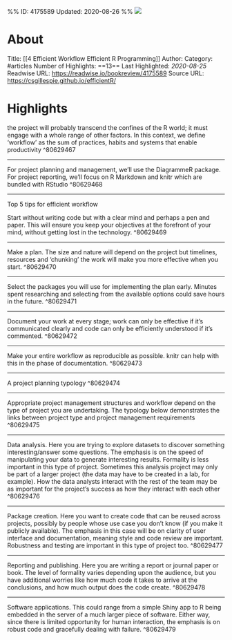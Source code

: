 %%
ID: 4175589
Updated: 2020-08-26
%%
![](https://readwise-assets.s3.amazonaws.com/static/images/article4.6bc1851654a0.png)

# About
Title: [[4 Efficient Workflow  Efficient R Programming]]
Author: 
Category: #articles
Number of Highlights: ==13==
Last Highlighted: *2020-08-25*
Readwise URL: https://readwise.io/bookreview/4175589
Source URL: https://csgillespie.github.io/efficientR/


# Highlights 
the project will probably transcend the confines of the R world; it must engage with a whole range of other factors. In this context, we define ‘workflow’ as the sum of practices, habits and systems that enable productivity  ^80629467

---

For project planning and management, we’ll use the DiagrammeR package. For project reporting, we’ll focus on R Markdown and knitr which are bundled with RStudio  ^80629468

---

Top 5 tips for efficient workflow

Start without writing code but with a clear mind and perhaps a pen and paper. This will ensure you keep your objectives at the forefront of your mind, without getting lost in the technology.  ^80629469

---

Make a plan. The size and nature will depend on the project but timelines, resources and ‘chunking’ the work will make you more effective when you start.  ^80629470

---

Select the packages you will use for implementing the plan early. Minutes spent researching and selecting from the available options could save hours in the future.  ^80629471

---

Document your work at every stage; work can only be effective if it’s communicated clearly and code can only be efficiently understood if it’s commented.  ^80629472

---

Make your entire workflow as reproducible as possible. knitr can help with this in the phase of documentation.  ^80629473

---

A project planning typology  ^80629474

---

Appropriate project management structures and workflow depend on the type of project you are undertaking. The typology below demonstrates the links between project type and project management requirements  ^80629475

---

Data analysis. Here you are trying to explore datasets to discover something interesting/answer some questions. The emphasis is on the speed of manipulating your data to generate interesting results. Formality is less important in this type of project. Sometimes this analysis project may only be part of a larger project (the data may have to be created in a lab, for example). How the data analysts interact with the rest of the team may be as important for the project’s success as how they interact with each other  ^80629476

---

Package creation. Here you want to create code that can be reused across projects, possibly by people whose use case you don’t know (if you make it publicly available). The emphasis in this case will be on clarity of user interface and documentation, meaning style and code review are important. Robustness and testing are important in this type of project too.  ^80629477

---

Reporting and publishing. Here you are writing a report or journal paper or book. The level of formality varies depending upon the audience, but you have additional worries like how much code it takes to arrive at the conclusions, and how much output does the code create.  ^80629478

---

Software applications. This could range from a simple Shiny app to R being embedded in the server of a much larger piece of software. Either way, since there is limited opportunity for human interaction, the emphasis is on robust code and gracefully dealing with failure.  ^80629479

